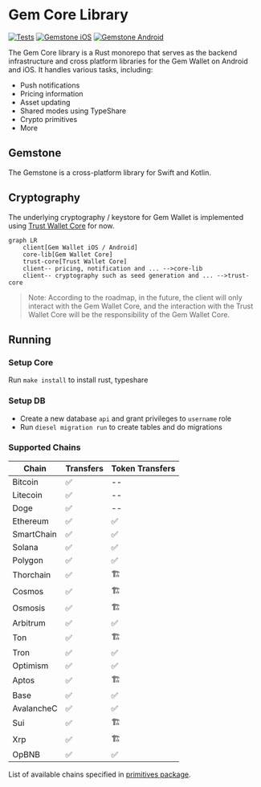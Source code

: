 # Gem Core Library

[![Tests](https://github.com/gemwalletcom/core/actions/workflows/ci.yml/badge.svg)](https://github.com/gemwalletcom/core/actions/workflows/ci.yml)
[![Gemstone iOS](https://github.com/gemwalletcom/core/actions/workflows/ci-stone-ios.yml/badge.svg)](https://github.com/gemwalletcom/core/actions/workflows/ci-stone-ios.yml)
[![Gemstone Android](https://github.com/gemwalletcom/core/actions/workflows/ci-stone-android.yml/badge.svg)](https://github.com/gemwalletcom/core/actions/workflows/ci-stone-android.yml)

The Gem Core library is a Rust monorepo that serves as the backend infrastructure and cross platform libraries for the Gem Wallet on Android and iOS. It handles various tasks, including:

- Push notifications
- Pricing information
- Asset updating
- Shared modes using TypeShare
- Crypto primitives
- More

## Gemstone

The Gemstone is a cross-platform library for Swift and Kotlin.

## Cryptography

The underlying cryptography / keystore for Gem Wallet is implemented using [Trust Wallet Core](https://github.com/trustwallet/wallet-core) for now.

```mermaid
graph LR
    client[Gem Wallet iOS / Android]
    core-lib[Gem Wallet Core]
    trust-core[Trust Wallet Core]
    client-- pricing, notification and ... -->core-lib
    client-- cryptography such as seed generation and ... -->trust-core
```

> Note: According to the roadmap, in the future, the client will only interact with the Gem Wallet Core, and the interaction with the Trust Wallet Core will be the responsibility of the Gem Wallet Core.

## Running

### Setup Core

Run `make install` to install rust, typeshare

### Setup DB

- Create a new database `api` and grant privileges to `username` role
- Run `diesel migration run` to create tables and do migrations

### Supported Chains

| Chain        | Transfers     | Token Transfers |
|--------------|---------------|-----------------|
| Bitcoin      | ✅            | --              |
| Litecoin     | ✅            | --              |
| Doge         | ✅            | --              |
| Ethereum     | ✅            | ✅               |
| SmartChain   | ✅            | ✅               |
| Solana       | ✅            | ✅               |
| Polygon      | ✅            | ✅               |
| Thorchain    | ✅            | 🏗               |
| Cosmos       | ✅            | 🏗               |
| Osmosis      | ✅            | 🏗               |
| Arbitrum     | ✅            | ✅               |
| Ton          | ✅            | 🏗               |
| Tron         | ✅            | ✅               |
| Optimism     | ✅            | ✅               |
| Aptos        | ✅            | 🏗               |
| Base         | ✅            | ✅               |
| AvalancheC   | ✅            | ✅               |
| Sui          | ✅            | 🏗               |
| Xrp          | ✅            | 🏗               |
| OpBNB        | ✅            | ✅               |

List of available chains specified in [primitives package](https://github.com/gemwalletcom/core/blob/main/primitives/src/chain.rs).
